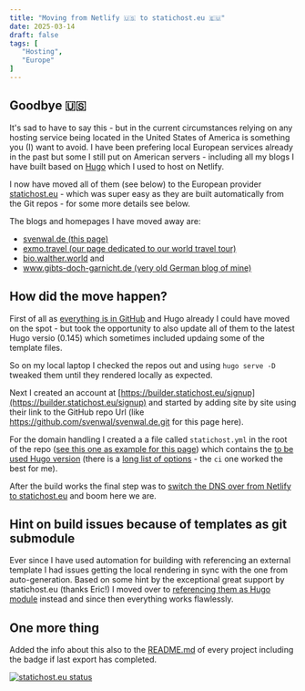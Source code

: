 ```yaml
---
title: "Moving from Netlify 🇺🇸 to statichost.eu 🇪🇺"
date: 2025-03-14
draft: false
tags: [
   "Hosting",
   "Europe"
]
---
```


## Goodbye 🇺🇸

It's sad to have to say this - but in the current circumstances relying on any hosting service being located in the United States of America is something you (I) want to avoid. I have been prefering local European services already in the past but some I still put on American servers - including all my blogs I have built based on [Hugo](https://gohugo.io/) which I used to host on Netlify. 

I now have moved all of them (see below) to the European provider [statichost.eu](https://www.statichost.eu/) - which was super easy as they are built automatically from the Git repos - for some more details see below.

The blogs and homepages I have moved away are:

- [svenwal.de (this page)](/)
- [exmo.travel (our page dedicated to our world travel tour)](https://exmo.travel)
- [bio.walther.world](https://bio.walther.world) and
- [www.gibts-doch-garnicht.de (very old German blog of mine)](https://www.gibts-doch-garnicht.de)

## How did the move happen?

First of all as [everything is in GitHub](https://github.com/svenwal/svenwal.de/tree/master) and Hugo already I could have moved on the spot - but took the opportunity to also update all of them to the latest Hugo versio (0.145) which sometimes included updaing some of the template files.

So on my local laptop I checked the repos out and using `hugo serve -D` tweaked them until they rendered locally as expected.

Next I created an account at [https://builder.statichost.eu/signup](https://builder.statichost.eu/signup) and started by adding site by site using their link to the GitHub repo Url (like https://github.com/svenwal/svenwal.de.git for this page here).

For the domain handling I created a a file called `statichost.yml` in the root of the repo ([see this one as example for this page](https://github.com/svenwal/svenwal.de/blob/master/statichost.yml)) which contains the [to be used Hugo version](https://www.statichost.eu/docs/ssg-guides/#hugo) (there is a [long list of options](https://docker.hugomods.com/choose/) - the `ci` one worked the best for me).

After the build works the final step was to [switch the DNS over from Netlify to statichost.eu](https://www.statichost.eu/docs/domains/) and boom here we are.

## Hint on build issues because of templates as git submodule

Ever since I have used automation for building with referencing an external template I had issues getting the local rendering in sync with the one from auto-generation. Based on some hint by the exceptional great support by statichost.eu (thanks Eric!) I moved over to [referencing them as Hugo module](https://github.com/theNewDynamic/gohugo-theme-ananke?tab=readme-ov-file#as-a-hugo-module-recommended) instead and since then everything works flawlessly.

## One more thing

Added the info about this also to the [README.md](https://github.com/svenwal/svenwal.de/blob/master/README.md) of every project including the badge if last export has completed.

[![statichost.eu status](https://builder.statichost.eu/svenwal-de/status.svg)](https://builder.statichost.eu/svenwal-de/)
